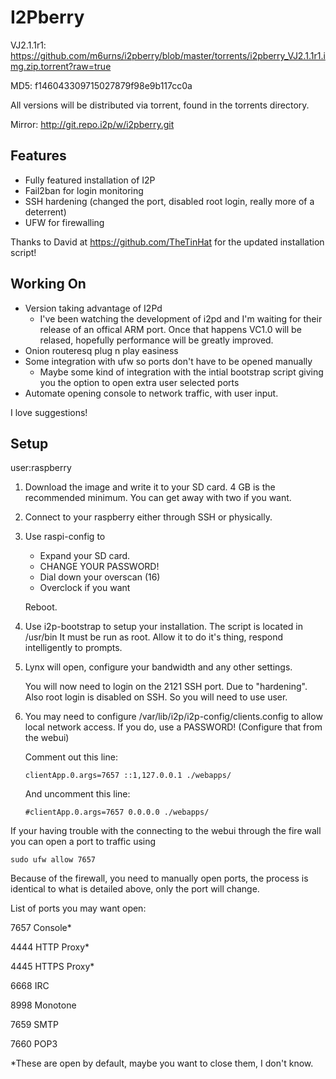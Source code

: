 # I2Pberry

VJ2.1.1r1: https://github.com/m6urns/i2pberry/blob/master/torrents/i2pberry_VJ2.1.1r1.img.zip.torrent?raw=true

MD5: f146043309715027879f98e9b117cc0a

All versions will be distributed via torrent, found in the
torrents directory.

Mirror: http://git.repo.i2p/w/i2pberry.git

## Features
   
   - Fully featured installation of I2P
   - Fail2ban for login monitoring
   - SSH hardening (changed the port, disabled root login, really more of a deterrent)
   - UFW for firewalling

   Thanks to David at https://github.com/TheTinHat for the updated installation  script!

## Working On

   - Version taking advantage of I2Pd
     - I've been watching the development of i2pd and I'm waiting 
       for their release of an offical ARM port. Once that happens
       VC1.0 will be relased, hopefully performance will
       be greatly improved.
   - Onion routeresq plug n play easiness
   - Some integration with ufw so ports don't have to be opened 
     manually
     - Maybe some kind of integration with the intial bootstrap
       script giving you the option to open extra user selected
       ports
   - Automate opening console to network traffic, with user input.

I love suggestions!



## Setup

   user:raspberry

1. Download the image and write it to your SD card. 4 GB is the recommended minimum.
   You can get away with two if you want.

2. Connect to your raspberry either through SSH or physically.

3. Use raspi-config to 
   
   - Expand your SD card.
   - CHANGE YOUR PASSWORD!
   - Dial down your overscan (16)
   - Overclock if you want
   
   Reboot.

4. Use i2p-bootstrap to setup your installation. The script is located in
   /usr/bin It must be run as root. 
   Allow it to do it's thing, respond intelligently to prompts.

5. Lynx will open, configure your bandwidth and any other settings.

   You will now need to login on the 2121 SSH port. Due to "hardening". Also root
   login is disabled on SSH. So you will need to use user.

6. You may need to configure /var/lib/i2p/i2p-config/clients.config to allow local 
   network access. If you do, use a PASSWORD! (Configure that from the webui)
   
   Comment out this line:
   
   ```
   clientApp.0.args=7657 ::1,127.0.0.1 ./webapps/
   ```
   And uncomment this line:
   
   ```
   #clientApp.0.args=7657 0.0.0.0 ./webapps/
   ```

  If your having trouble with the connecting to the webui through the fire wall 
  you can open a port to traffic using 

  ```
  sudo ufw allow 7657
  ```
  Because of the firewall, you need to manually open ports, the process is identical
  to what is detailed above, only the port will change.

  List of ports you may want open:

  7657 Console*
  
  4444 HTTP Proxy*
  
  4445 HTTPS Proxy*
  
  6668 IRC
  
  8998 Monotone
  
  7659 SMTP
  
  7660 POP3 

  *These are open by default, maybe you want to close them, I don't know.
